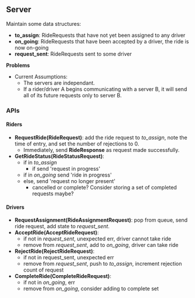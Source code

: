 ## Server
Maintain some data structures:
- **to_assign**: RideRequests that have not yet been assigned to any driver
- **on_going**: RideRequests that have been accepted by a driver, the ride is now on-going
- **request_sent**: RideRequests sent to some driver

**Problems**
- Current Assumptions:
	- The servers are independant. 
	- If a rider/driver A begins communicating with a server B, it will send all of its future requests only to server B. 

### APIs
#### Riders
- **RequestRide(RideRequest)**: add the ride request to *to_assign*, note the time of entry, and set the number of rejections to 0. 
	- Immediately, send **RideResponse** as request made successfully.
- **GetRideStatus(RideStatusRequest)**: 
	- if in *to_assign*
		- if send 'request in progress'
	- if in *on_going* send 'ride in progress'
	- else, send 'request no longer present'
		- cancelled or complete? Consider storing a set of completed requests maybe? 
#### Drivers
- **RequestAssignment(RideAssignmentRequest)**: pop from queue, send ride request, add state to *request_sent*. 
- **AcceptRide(AcceptRideRequest)**: 
	- if not in *request_sent*, unexpected err, driver cannot take ride 
	- remove from *request_sent*, add to *on_going*, driver can take ride 
- **RejectRide(RejectRideRequest)**:
	- if not in request_sent, unexpected err
	- remove from *request_sent*, push to *to_assign*, increment rejection count of request
- **CompleteRide(CompleteRideRequest)**:
	- if not in *on_going*, err
	- remove from *on_going*, consider adding to complete set 
